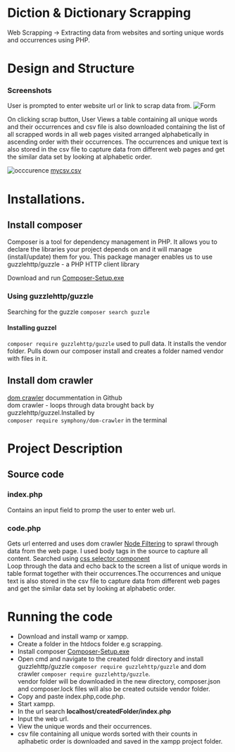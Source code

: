 # Diction & Dictionary Scrapping
 Web Scrapping -> Extracting data from websites and sorting unique words and occurrences using PHP.

# Design and Structure
### Screenshots
User is prompted to enter website url or link to scrap data from.
![Form](https://user-images.githubusercontent.com/48151518/150602586-e24d3fca-574c-43e3-8d6a-80f7133e5dd6.PNG)

On clicking scrap button, User Views a table containing all unique words and their occurrences and csv file is also downloaded containing the list of all scrapped words in all web pages visited arranged alphabetically in ascending order with their occurrences. The occurrences and unique text is also stored in the csv file to capture data from different web pages and get the similar data set by looking at alphabetic order.

![occcurence](https://user-images.githubusercontent.com/48151518/150603089-6e8bd460-14e1-40b5-b941-f326507ad6f2.PNG)
[mycsv.csv](https://github.com/254isaiah/webScrapping/files/7916704/mycsv.csv)

# Installations.
## Install composer
Composer is a tool for dependency management in PHP. It allows you to declare the libraries your project depends on and it will manage (install/update) them for you. This package manager enables us to use guzzlehttp/guzzle - a PHP HTTP client library 

Download and run [Composer-Setup.exe](https://getcomposer.org/Composer-Setup.exe)

### Using guzzlehttp/guzzle
Searching for the guzzle
``
composer search guzzle
``
#### Installing guzzel
```composer require guzzlehttp/guzzle``` used to pull data. It installs the vendor folder. Pulls down our composer install and creates a folder named vendor with files in it.

## Install dom crawler
[dom crawler](https://symfony.com/doc/current/components/dom_crawler.html) docummentation in Github\
dom crawler - loops through data brought back by guzzlehttp/guzzel.Installed by\
```composer require symphony/dom-crawler``` in the terminal

# Project Description
## Source code
### index.php
Contains an input field to promp the user to enter web url.
### code.php
Gets url enterred and uses dom crawler [Node Filtering](https://symfony.com/doc/current/components/dom_crawler.html#node-filtering) to sprawl through data from the web page. I used body tags in the source to capture all content. Searched using [css selector component](https://symfony.com/doc/current/components/css_selector.html)\
Loop through the data and echo back to the screen a list of unique words in table format together with their occurrences.The occurrences and unique text is also stored in the csv file to capture data from different web pages and get the similar data set by looking at alphabetic order.

# Running the code
- Download and install wamp or xampp.
- Create a folder in the htdocs folder e.g scrapping.
- Install composer [Composer-Setup.exe](https://getcomposer.org/Composer-Setup.exe)
- Open cmd and navigate to the created foldr directory and install guzzlehttp/guzzle `composer require guzzlehttp/guzzle` and dom crawler ```composer require guzzlehttp/guzzle```.\
vendor folder will be downloaded in the new directory, composer.json and composer.lock files will also be created outside vendor folder.
- Copy and paste index.php,code.php.
- Start xampp.
- In the url search **localhost/createdFolder/index.php**
- Input the web url.
- View the unique words and their occurrences.
- csv file containing all unique words sorted with their counts in aplhabetic order is downloaded and saved in the xampp project folder.
